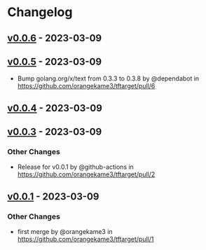 # Changelog

## [v0.0.6](https://github.com/orangekame3/tftarget/compare/v0.0.5...v0.0.6) - 2023-03-09

## [v0.0.5](https://github.com/orangekame3/tftarget/compare/v0.0.4...v0.0.5) - 2023-03-09
- Bump golang.org/x/text from 0.3.3 to 0.3.8 by @dependabot in https://github.com/orangekame3/tftarget/pull/6

## [v0.0.4](https://github.com/orangekame3/tftarget/compare/v0.0.3...v0.0.4) - 2023-03-09

## [v0.0.3](https://github.com/orangekame3/tftarget/compare/v0.0.2...v0.0.3) - 2023-03-09
### Other Changes
- Release for v0.0.1 by @github-actions in https://github.com/orangekame3/tftarget/pull/2

## [v0.0.1](https://github.com/orangekame3/tftarget/commits/v0.0.1) - 2023-03-09
### Other Changes
- first merge by @orangekame3 in https://github.com/orangekame3/tftarget/pull/1
